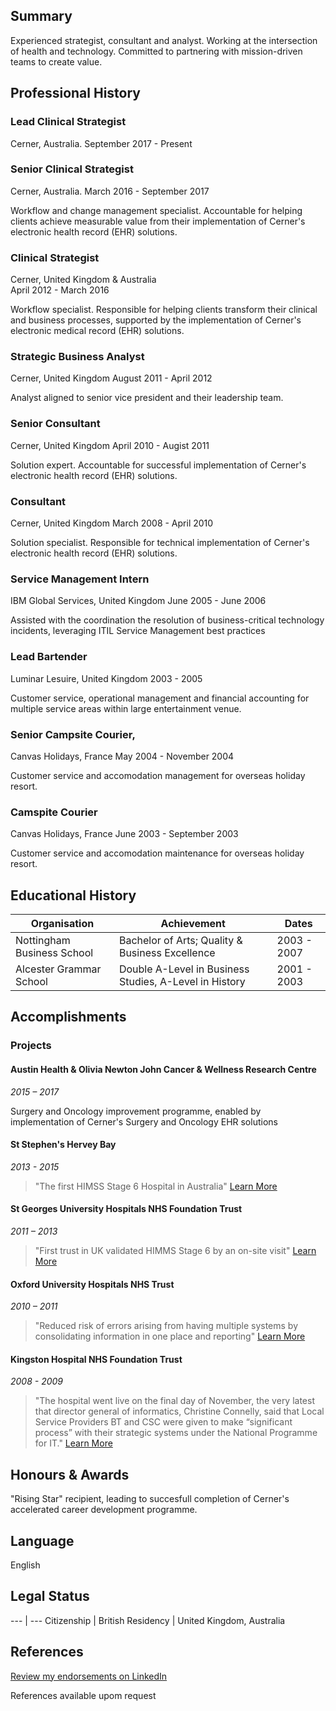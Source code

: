 ## Summary

Experienced strategist, consultant and analyst. Working at the intersection of health and technology. Committed to partnering with mission-driven teams to create value.

## Professional History

### Lead Clinical Strategist
Cerner, Australia. September 2017 - Present

### Senior Clinical Strategist
Cerner, Australia.  March 2016 - September 2017

Workflow and change management specialist. Accountable for helping clients achieve measurable value from their implementation of Cerner's electronic health record (EHR) solutions.

### Clinical Strategist
Cerner, United Kingdom & Australia\
April 2012 - March 2016

Workflow specialist. Responsible for helping clients transform their clinical and business processes, supported by the implementation of Cerner's electronic medical record (EHR) solutions.

### Strategic Business Analyst
Cerner, United Kingdom  August 2011 - April 2012

Analyst aligned to senior vice president and their leadership team.

### Senior Consultant
Cerner, United Kingdom  April 2010 - Augist 2011

Solution expert. Accountable for successful implementation of Cerner's electronic health record (EHR) solutions.

###  Consultant
Cerner, United Kingdom  March 2008 - April 2010

Solution specialist. Responsible for technical implementation of Cerner's electronic health record (EHR) solutions.

### Service Management Intern
IBM Global Services, United Kingdom  June 2005 - June 2006

Assisted with the coordination the resolution of business-critical technology incidents, leveraging ITIL Service Management best practices

### Lead Bartender
Luminar Lesuire, United Kingdom  2003 - 2005

Customer service, operational management and financial accounting for multiple service areas within large entertainment venue.

### Senior Campsite Courier,
Canvas Holidays, France  May 2004 - November 2004

Customer service and accomodation management for overseas holiday resort.

### Camspite Courier
Canvas Holidays, France  June 2003 - September 2003

Customer service and accomodation maintenance for overseas holiday resort. 

## Educational History

Organisation | Achievement | Dates
--- | ---- | ---
Nottingham Business School | Bachelor of Arts; Quality & Business Excellence |  2003 - 2007
Alcester Grammar School | Double A-Level in Business Studies, A-Level in History | 2001 - 2003

## Accomplishments

### Projects

#### Austin Health & Olivia Newton John Cancer & Wellness Research Centre
*2015 – 2017*

Surgery and Oncology improvement programme, enabled by implementation of Cerner's Surgery and Oncology EHR solutions

#### St Stephen's Hervey Bay 
*2013 - 2015*

> "The first HIMSS Stage 6 Hospital in Australia"
[Learn More](http://www.himssanalyticsasia.org/about/pressRoom-pressrelease19.asp)

#### St Georges University Hospitals NHS Foundation Trust
*2011 – 2013*

> "First trust in UK validated HIMMS Stage 6 by an on-site visit"
[Learn More](https://www.stgeorges.nhs.uk/newsitem/st-georges-receives-national-accreditation-himss-stage-6/)

#### Oxford University Hospitals NHS Trust
*2010 – 2011*

> "Reduced risk of errors arising from having multiple systems by consolidating information in one place and reporting"
[Learn More](http://www.ouh.nhs.uk/patient-guide/documents/epr-case-study.pdf)

#### Kingston Hospital NHS Foundation Trust
*2008 - 2009*

> "The hospital went live on the final day of November, the very latest that director general of informatics, Christine Connelly, said that Local Service Providers BT and CSC were given to make “significant process” with their strategic systems under the National Programme for IT."
[Learn More](https://www.digitalhealth.net/2009/12/kingston-hits-go-live-date-with-cerner/)

## Honours & Awards

"Rising Star" recipient, leading to succesfull completion of Cerner's accelerated career development programme.

## Language

English

## Legal Status

--- | ---
Citizenship | British
Residency | United Kingdom, Australia

## References

[Review my endorsements on LinkedIn](https://www.linkedin.com/in/dalecraigwright/)

References available upom request
